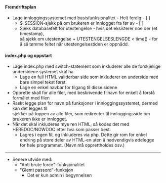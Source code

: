 #### Fremdriftsplan
* Lage innloggingssystemet med basisfunksjonalitet - Helt ferdig - [ ]
  * $\_SESSION-sjekk på om brukeren er innlogget fra før av - [ ]  
  * Sjekk databasefelt for utestengelse - hvis det eksisterer noe der (et timestamp),  
  så sjekk om utestengelse + UTESTENGELSESLENGDE < time() -  for å så tømme feltet
  når utestengelsestiden er oppnådd.

#### index.php og oppstart
  * Lage index.php med switch-statement som inkluderer alle de forskjellige undersidene systemet skal ha
    * Lage en full HTML validerbar side som inkluderer en underside med bare simpel tekst først.
    * Lage en enkel navbar for tilgang til disse sidene
  * Opprette skall for alle filer, med beskrivende filnavn for enkelt å forstå formålet med filen
  * Raskt legge plan for navn på funksjoner i innloggingssystemet, dermed kan det legges til  
    sjekker på toppen av alle filer, som redirecter til innloggingsside om brukeren ikke er innlogget.
  * Når det skal inkluderes mye ren HTML, så kodes det med HEREDOC/NOWDOC etter hva som passer best.
    * Lagres i egen fil, og inkluderes via php. Dette gir rom for enkel endring på store deler
    av HTML-en uten å nødvendigvis ødelegge for hele programmet. (Navn må opprettholdes osv.)

---
* Senere utvide med:
  * "Anti brute force"-funksjonalitet
  * "Glemt passord"-funksjon
    * Det er kun admin i begynnelsen
